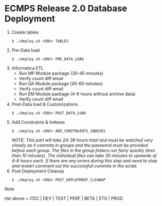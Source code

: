 # ECMPS Release 2.0 Database Deployment

1. Create tables
    ```
    $ ./deploy.sh <ENV> TABLES
    ```
2. Pre-Data load
    ```
    $ ./deploy.sh <ENV> PRE_DATA_LOAD
    ```
3. Informatica ETL
    - Run MP Module package (30-45 minutes)
    - Verify count diff email
    - Run QA Module package (45-60 minutes)
    - Verify count diff email
    - Run EM Module package (4-6 hours without archive data)
    - Verify count diff email
4. Post-Data load & Customizations
    ```
    $ ./deploy.sh <ENV> POST_DATA_LOAD
    ```
5. Add Constraints & Indexes
    ```
    $ ./deploy.sh <ENV> ADD_CONSTRAINTS_INDEXES
    ```
    _NOTE: This part will take 24-36 hours total and must be watched very closely as it commits in groups and the password must be provided before each group. The files in the group folders run fairly quickly (less than 10 minutes). The individual files can take 30 minutes to upwards of 4-6 hours each. If there are any errors during this step and need to stop and restart comment out the successfull commits in the script._
6. Post Deployment Cleanup
    ```
    $ ./deploy.sh <ENV> POST_DEPLOYMENT_CLEANUP
    ```

> [!note]
> `ENV` above = CDC | DEV | TEST | PERF | BETA | STG | PROD
